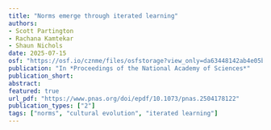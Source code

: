 ```yaml
---
title: "Norms emerge through iterated learning"
authors:
- Scott Partington
- Rachana Kamtekar
- Shaun Nichols
date: 2025-07-15
osf: "https://osf.io/cznme/files/osfstorage?view_only=da63448142ab4e05ba86504e2b550c8d"
publication: "In *Proceedings of the National Academy of Sciences*"
publication_short:
abstract: 
featured: true
url_pdf: "https://www.pnas.org/doi/epdf/10.1073/pnas.2504178122"
publication_types: ["2"]
tags: ["norms", "cultural evolution", "iterated learning"]
---
```


